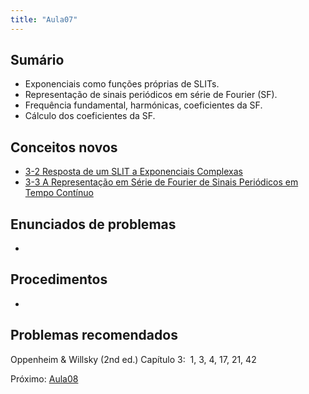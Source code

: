```yaml
---
title: "Aula07"
---
```


## Sumário
- Exponenciais como funções próprias de SLITs. 
- Representação de sinais periódicos em série de Fourier (SF).
- Frequência fundamental, harmónicas, coeficientes da SF. 
- Cálculo dos coeficientes da SF.

## Conceitos novos
- [3-2 Resposta de um SLIT a Exponenciais Complexas](pub/topic/3-2%20Resposta%20de%20um%20SLIT%20a%20Exponenciais%20Complexas.md)
- [3-3 A Representação em Série de Fourier de Sinais Periódicos em Tempo Contínuo](pub/topic/3-3%20A%20Representação%20em%20Série%20de%20Fourier%20de%20Sinais%20Periódicos%20em%20Tempo%20Contínuo.md)

## Enunciados de problemas
- 

## Procedimentos
- 

## Problemas recomendados

Oppenheim & Willsky (2nd ed.)
Capítulo 3:  1, 3, 4, 17, 21, 42

Próximo: [Aula08](pub/class/Aula08.md)
